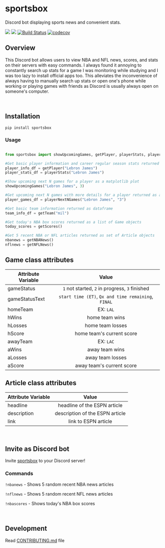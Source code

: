 <h1> sportsbox </h1>

<p>Discord bot displaying sports news and convenient stats. </p>


![](https://img.shields.io/badge/license-Apache--2.0-brightgreen)
![](https://img.shields.io/github/issues/dhu16/sportsbox)
[![Build Status](https://github.com/dhu16/sportsbox/workflows/Build%20Status/badge.svg?branch=main)](https://github.com/dhu16/sportsbox/actions?query=workflow%3A%22Build+Status%22)
[![codecov](https://codecov.io/gh/dhu16/sportsbox/branch/main/graph/badge.svg?token=UHT46NYQGX)](https://codecov.io/gh/dhu16/sportsbox)

<h2> Overview </h2>

<p> This Discord bot allows users to view NBA and NFL news, scores, and stats on their servers with easy commands. I always found it annoying to constantly search up stats for a game I was monitoring while studying and I was too lazy to install official apps too. This alleviates the inconvenience of always having to manually search up stats or open one's phone while working or playing games with friends as Discord is usually always open on someone's computer.  </p>

</br>

## Installation

`pip install sportsbox`

<h3> Usage </h3>

```py

from sportsbox import showUpcomingGames, getPlayer, playerStats, playerNextNGames, getTeam, getScores, getNBANews, getNFLNews

#Get basic player information and career regular season stats returned as dataframes
player_info_df = getPlayer("Lebron James")
player_stats_df = playerStats("Lebron James")

#Show upcoming next N games for a player as a matplotlib plot
showUpcomingGames("Lebron James", 3)

#Get upcoming next N games with more details for a player returned as a dataframe
player_games_df = playerNextNGames("Lebron James", "3")

#Get basic team information returned as dataframe
team_info_df = getTeam("mil")

#Get today's NBA box scores returned as a list of Game objects
today_scores = getScores()

#Get 5 recent NBA or NFL articles returned as set of Article objects
nbanews = getNBANews()
nflnews = getNFLNews()

```

## Game class attributes
Attribute Variable | Value |
------------ | :-----------: |
gameStatus | `1` not started, `2` in progress, `3` finished |
gameStatusText | `start time (ET)`, `Qx and time remaining`, `FINAL`  | 
homeTeam | EX: `LAL` | 
hWins | home team wins | 
hLosses | home team losses | 
hScore | home team's current score | 
awayTeam | EX: `LAC` | 
aWins | away team wins |
aLosses | away team losses |
aScore | away team's current score |


## Article class attributes
Attribute Variable | Value |
------------ | :-----------: |
headline | headline of the ESPN article |
description | description of the ESPN article | 
link | link to ESPN article | 


</br>

## Invite as Discord bot 

Invite [sportsbox](https://discord.com/api/oauth2/authorize?client_id=1089389802840920195&permissions=2147576832&scope=bot) to your Discord server!

<h3> Commands </h3>

`!nbanews` - Shows 5 random recent NBA news articles

`!nflnews` - Shows 5 random recent NFL news articles

`!nbascores` - Shows today's NBA box scores

</br>

## Development

Read [CONTRIBUTING.md](CONTRIBUTING.md) file


